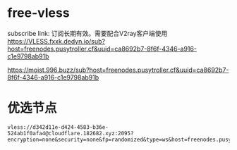 # free-vless

subscribe link: 订阅长期有效。需要配合V2ray客户端使用
https://VLESS.fxxk.dedyn.io/sub?host=freenodes.pusytroller.cf&uuid=ca8692b7-8f6f-4346-a916-c1e9798ab91b

https://moist.996.buzz/sub?host=freenodes.pusytroller.cf&uuid=ca8692b7-8f6f-4346-a916-c1e9798ab91b

# 优选节点
```
vless://d342d11e-d424-4583-b36e-524ab1f0afa4@cloudflare.182682.xyz:2095?encryption=none&security=none&fp=randomized&type=ws&host=freenodes.pusytroller.cf&path=%2F%3Fed%3D2048#Visa%20HK```

